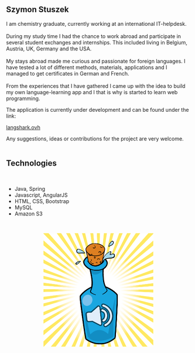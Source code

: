 ## Szymon Stuszek

I am chemistry graduate, currently working at an international IT-helpdesk. <br/> <br/>
During my study time I had the chance to work abroad and participate in several student exchanges and internships. This included living in Belgium, Austria, UK, Germany and the USA. <br/> <br/>
My stays abroad made me curious and passionate for foreign languages. I have tested a lot of different methods, materials, applications and  I managed to get certificates in German and French. <br/> <br/>
From the experiences that I have gathered I came up with the idea to build my own language-learning app and I that is why is started to learn web programming.

The application is currently under development and can be found under the link: <br/>

[langshark.ovh](https://langshark.ovh) <br/>

Any suggestions, ideas or contributions for the project are very welcome. <br/>  <br/>

<h2>Technologies </h2><br/>

- Java, Spring
- Javascript, AngularJS
- HTML, CSS, Bootstrap
- MySQL
- Amazon S3


<br/>
<p align="center">
  <img src="Table5.png" width="300" />
</p>  
